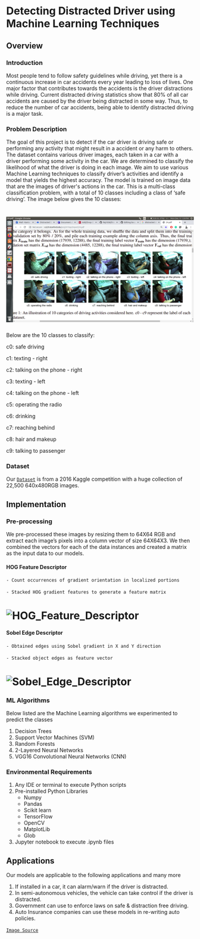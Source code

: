 # Detecting Distracted Driver using Machine Learning Techniques

## Overview

### Introduction
Most people tend to follow safety guidelines while driving, yet there is a continuous increase in car accidents every year leading to loss of lives. One major factor that contributes towards the accidents is the driver distractions while driving. Current distracted driving statistics show that 80% of all car accidents are caused by the driver being  distracted in some way. Thus, to reduce the number of car accidents, being able to identify distracted driving is a major task.

### Problem Description
The goal of this project is to detect if the car driver is driving safe or performing any activity that might result in a accident or any harm to others. The dataset contains various driver images, each taken in a car with a driver performing some activity in the car. We are determined to classify the likelihood of what the driver is doing in each image. We aim to use various Machine Learning techniques to classify driver’s activities and identify a model that yields the highest accuracy. The model is trained on image data that are the images of driver's actions in the car. This is a multi-class classification problem, with a total of 10 classes including a class of ‘safe driving’. The image below gives the 10 classes:
# ![Classes](Classes.png)

Below are the 10 classes to classify:

c0: safe driving

c1: texting - right

c2: talking on the phone - right

c3: texting - left

c4: talking on the phone - left

c5: operating the radio

c6: drinking

c7: reaching behind

c8: hair and makeup

c9: talking to passenger

### Dataset
Our [`Dataset`] is from a 2016 Kaggle competition with a huge collection of 22,500 640x480RGB images.

## Implementation

### Pre-processing
We pre-processed these  images by resizing them to 64X64 RGB and extract each image’s pixels into a column vector of size 64X64X3. We then combined the vectors for each of the data instances and created a matrix as the input data to our models.

#### HOG Feature Descriptor
    - Count occurrences of gradient orientation in localized portions
    
    - Stacked HOG gradient features to generate a feature matrix
# ![HOG_Feature_Descriptor](HOG_Feature_Descriptor.png)

#### Sobel Edge Descriptor
    - Obtained edges using Sobel gradient in X and Y direction
    
    - Stacked object edges as feature vector
# ![Sobel_Edge_Descriptor](Sobel_Edge_Descriptor.png)

### ML Algorithms

Below listed are the Machine Learning algorithms we experimented to predict the classes

1.  Decision Trees
2.  Support Vector Machines (SVM)
3.  Random Forests
4.  2-Layered Neural Networks
5.  VGG16 Convolutional Neural Networks (CNN)

### Environmental Requirements

1. Any IDE or terminal to execute Python scripts
2. Pre-installed Python Libraries
    - Numpy
    - Pandas
    - Scikit learn
    - TensorFlow
    - OpenCV
    - MatplotLib
    - Glob
 3. Jupyter notebook to execute .ipynb files
 
## Applications

Our models are applicable to the following applications and many more
1.  If installed in a car, it can alarm/warn if the driver is distracted.
2.  In semi-autonomous vehicles, the vehicle can take control if the driver is distracted.
3.  Government can use to enforce laws on safe & distraction free driving.
4.  Auto Insurance companies can use these models in re-writing auto policies.

[`Image Source`]

[`Image Source`]: http://cs229.stanford.edu/proj2019spr/report/24.pdf
[`Dataset`]: https://www.kaggle.com/c/state-farm-distracted-driver-detection/data

